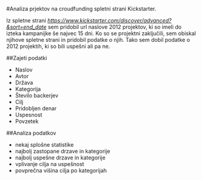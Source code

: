 #Analiza prjektov na croudfunding spletni strani Kickstarter.

Iz spletne strani *https://www.kickstarter.com/discover/advanced?&sort=end_date* sem pridobil url naslove 2012 projektov, ki so imeli do izteka kampanijke še najvec 15 dni. Ko so se projektni zaključili, sem obiskal njihove spletne strani in pridobil podatke o njih. Tako sem dobil podatke o 2012 projektih, ki so bili uspešni ali pa ne.

##Zajeti podatki
+ Naslov
+ Avtor
+ Država
+ Kategorija
+ Število backerjev
+ Cilj
+ Pridobljen denar
+ Uspesnost
+ Povzetek

##Analiza podatkov
+ nekaj splošne statistike
+ najbolj zastopane drzave in kategorije
+ najbolj uspešne drzave in kategorije
+ vplivanje cilja na uspešnost
+ povprečna višina cilja po kategorijah